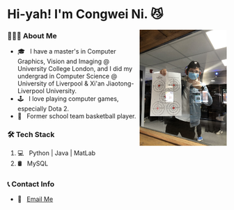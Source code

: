 # Hi-yah! I'm Congwei Ni. 😼


<img align="right" src="IMG_9424.jpeg" width="200"/>

### 🧑🏻‍💻 About Me

* 🎓 &nbsp; I have a master's in Computer Graphics, Vision and Imaging @ University College London, and I did my undergrad in Computer Science @ University of Liverpool & Xi'an Jiaotong-Liverpool University.
* 🕹 &nbsp; I love playing computer games, especially Dota 2.
* 🏀 &nbsp; Former school team basketball player.

### 🛠 Tech Stack

1. 💻 &nbsp; Python | Java | MatLab
1. 🛢 &nbsp; MySQL

### 📞 Contact Info

* 📨 &nbsp; <a href="mailto:congwei.ni98@gmail.com">Email Me</a>

